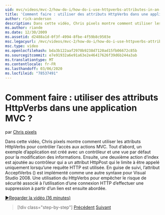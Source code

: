 ```yaml
---
uid: mvc/videos/mvc-2/how-do-i/how-do-i-use-httpverbs-attributes-in-an-mvc-application
title: 'Comment faire : utiliser des attributs HttpVerbs dans une application MVC ? | Microsoft Docs'
author: rick-anderson
description: Dans cette vidéo, Chris pixels montre comment utiliser les attributs HttpVerbs pour contrôler l’accès aux actions MVC. Tout d’abord, un exemple d’application est créé avec un co par défaut...
ms.author: riande
ms.date: 12/30/2009
ms.assetid: d2488a1d-0f3f-4994-8fbe-4f59b8c9503e
msc.legacyurl: /mvc/videos/mvc-2/how-do-i/how-do-i-use-httpverbs-attributes-in-an-mvc-application
msc.type: video
ms.openlocfilehash: bda3b122aaf2970b9238d7120ad15fb06672c85b
ms.sourcegitcommit: e7e91932a6e91a63e2e46417626f39d6b244a3ab
ms.translationtype: MT
ms.contentlocale: fr-FR
ms.lasthandoff: 03/06/2020
ms.locfileid: "78537491"
---
```

# <a name="how-do-i-use-httpverbs-attributes-in-an-mvc-application"></a>Comment faire : utiliser des attributs HttpVerbs dans une application MVC ?

par [Chris pixels](https://twitter.com/chrispels)

Dans cette vidéo, Chris pixels montre comment utiliser les attributs HttpVerbs pour contrôler l’accès aux actions MVC. Tout d’abord, un exemple d’application est créé avec un contrôleur et une vue par défaut pour la modification des informations. Ensuite, une deuxième action d’index est ajoutée au contrôleur qui a un attribut HttpPost qui le limite à être appelé uniquement lorsqu’une requête HTTP est utilisée. En guise de suivi, l’attribut AcceptVerbs () est implémenté comme une autre syntaxe pour Visual Studio 2008. Une utilisation du HttpVerbs pour empêcher le risque de sécurité associé à l’utilisation d’une connexion HTTP d’effectuer une suppression à partir d’un lien est ensuite abordée.

[&#9654;Regarder la vidéo (16 minutes)](https://channel9.msdn.com/Blogs/ASP-NET-Site-Videos/how-do-i-use-httpverbs-attributes-in-an-mvc-application)

> [!div class="step-by-step"]
> [Précédent](how-do-i-work-with-model-binders-in-an-mvc-application.md)
> [Suivant](mvc2-html-encoding.md)
